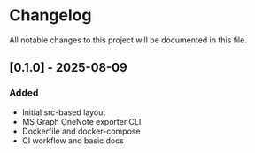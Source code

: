 # Changelog

All notable changes to this project will be documented in this file.

## [0.1.0] - 2025-08-09
### Added
- Initial src-based layout
- MS Graph OneNote exporter CLI
- Dockerfile and docker-compose
- CI workflow and basic docs
